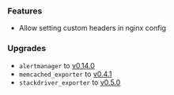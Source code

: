 ### Features

* Allow setting custom headers in nginx config

### Upgrades

* `alertmanager` to [v0.14.0](https://github.com/prometheus/alertmanager/releases/tag/v0.14.0)
* `memcached_exporter` to [v0.4.1](https://github.com/prometheus/memcached_exporter/releases/tag/v0.4.1)
* `stackdriver_exporter` to [v0.5.0](https://github.com/frodenas/stackdriver_exporter/releases/tag/v0.5.0)
